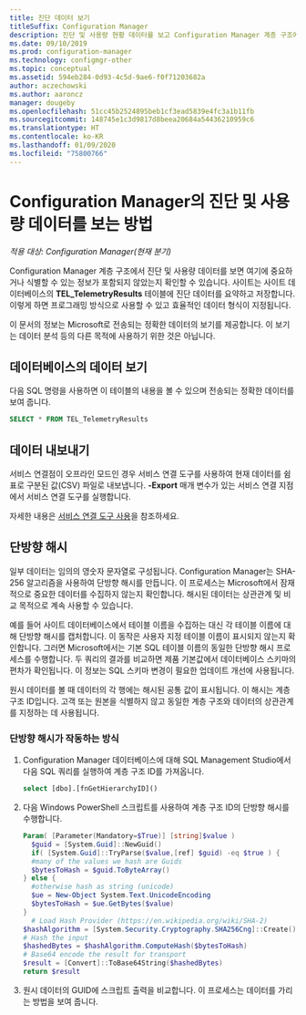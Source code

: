 ```yaml
---
title: 진단 데이터 보기
titleSuffix: Configuration Manager
description: 진단 및 사용량 현황 데이터를 보고 Configuration Manager 계층 구조에 중요한 정보가 포함되어 있지 않은지 확인합니다.
ms.date: 09/10/2019
ms.prod: configuration-manager
ms.technology: configmgr-other
ms.topic: conceptual
ms.assetid: 594eb284-0d93-4c5d-9ae6-f0f71203682a
author: aczechowski
ms.author: aaroncz
manager: dougeby
ms.openlocfilehash: 51cc45b2524895beb1cf3ead5839e4fc3a1b11fb
ms.sourcegitcommit: 148745e1c3d9817d8beea20684a54436210959c6
ms.translationtype: HT
ms.contentlocale: ko-KR
ms.lasthandoff: 01/09/2020
ms.locfileid: "75800766"
---
```

# <a name="how-to-view-diagnostics-and-usage-data-for-configuration-manager"></a>Configuration Manager의 진단 및 사용량 데이터를 보는 방법

*적용 대상: Configuration Manager(현재 분기)*

Configuration Manager 계층 구조에서 진단 및 사용량 데이터를 보면 여기에 중요하거나 식별할 수 있는 정보가 포함되지 않았는지 확인할 수 있습니다. 사이트는 사이트 데이터베이스의 **TEL_TelemetryResults** 테이블에 진단 데이터를 요약하고 저장합니다. 이렇게 하면 프로그래밍 방식으로 사용할 수 있고 효율적인 데이터 형식이 지정됩니다.

이 문서의 정보는 Microsoft로 전송되는 정확한 데이터의 보기를 제공합니다. 이 보기는 데이터 분석 등의 다른 목적에 사용하기 위한 것은 아닙니다.  

## <a name="view-data-in-database"></a>데이터베이스의 데이터 보기

다음 SQL 명령을 사용하면 이 테이블의 내용을 볼 수 있으며 전송되는 정확한 데이터를 보여 줍니다.  

``` SQL
SELECT * FROM TEL_TelemetryResults
```

## <a name="export-the-data"></a>데이터 내보내기

서비스 연결점이 오프라인 모드인 경우 서비스 연결 도구를 사용하여 현재 데이터를 쉼표로 구분된 값(CSV) 파일로 내보냅니다. **-Export** 매개 변수가 있는 서비스 연결 지점에서 서비스 연결 도구를 실행합니다.

자세한 내용은 [서비스 연결 도구 사용](/sccm/core/servers/manage/use-the-service-connection-tool)을 참조하세요.

## <a name="bkmk_hashes"></a> 단방향 해시

일부 데이터는 임의의 영숫자 문자열로 구성됩니다. Configuration Manager는 SHA-256 알고리즘을 사용하여 단방향 해시를 만듭니다. 이 프로세스는 Microsoft에서 잠재적으로 중요한 데이터를 수집하지 않는지 확인합니다. 해시된 데이터는 상관관계 및 비교 목적으로 계속 사용할 수 있습니다.

예를 들어 사이트 데이터베이스에서 테이블 이름을 수집하는 대신 각 테이블 이름에 대해 단방향 해시를 캡처합니다. 이 동작은 사용자 지정 테이블 이름이 표시되지 않는지 확인합니다. 그러면 Microsoft에서는 기본 SQL 테이블 이름의 동일한 단방향 해시 프로세스를 수행합니다. 두 쿼리의 결과를 비교하면 제품 기본값에서 데이터베이스 스키마의 편차가 확인됩니다. 이 정보는 SQL 스키마 변경이 필요한 업데이트 개선에 사용됩니다.  

원시 데이터를 볼 때 데이터의 각 행에는 해시된 공통 값이 표시됩니다. 이 해시는 계층 구조 ID입니다. 고객 또는 원본을 식별하지 않고 동일한 계층 구조와 데이터의 상관관계를 지정하는 데 사용됩니다.

### <a name="how-the-one-way-hash-works"></a>단방향 해시가 작동하는 방식

1. Configuration Manager 데이터베이스에 대해 SQL Management Studio에서 다음 SQL 쿼리를 실행하여 계층 구조 ID를 가져옵니다.

    ``` SQL
    select [dbo].[fnGetHierarchyID]()
    ```

2. 다음 Windows PowerShell 스크립트를 사용하여 계층 구조 ID의 단방향 해시를 수행합니다.  

    ``` PowerShell
    Param( [Parameter(Mandatory=$True)] [string]$value )  
      $guid = [System.Guid]::NewGuid()  
      if( [System.Guid]::TryParse($value,[ref] $guid) -eq $true ) {  
      #many of the values we hash are Guids  
      $bytesToHash = $guid.ToByteArray()  
    } else {  
      #otherwise hash as string (unicode)  
      $ue = New-Object System.Text.UnicodeEncoding  
      $bytesToHash = $ue.GetBytes($value)
    }  
      # Load Hash Provider (https://en.wikipedia.org/wiki/SHA-2)
    $hashAlgorithm = [System.Security.Cryptography.SHA256Cng]::Create()
    # Hash the input
    $hashedBytes = $hashAlgorithm.ComputeHash($bytesToHash)
    # Base64 encode the result for transport
    $result = [Convert]::ToBase64String($hashedBytes)
    return $result
    ```

3. 원시 데이터의 GUID에 스크립트 출력을 비교합니다. 이 프로세스는 데이터를 가리는 방법을 보여 줍니다.
